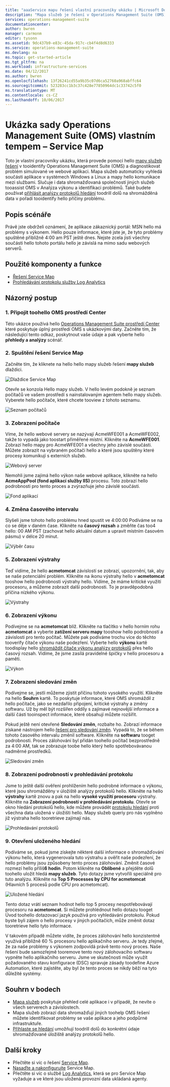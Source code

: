 ```yaml
---
title: "aaaService mapu řešení vlastní pracovníky ukázku | Microsoft Docs"
description: "Mapa služeb je řešení v Operations Management Suite (OMS), který automaticky zjišťuje součásti aplikace v systému Windows a systémy Linux a mapy hello komunikace mezi službami.  Toto je vlastní pracovníky ukázku, která provede pomocí mapy služeb tooidentify a diagnostikovat problém simulované ve webové aplikaci."
services: operations-management-suite
documentationcenter: 
author: bwren
manager: carmonm
editor: tysonn
ms.assetid: 9dc437b9-e83c-45da-917c-cb4f4d8d6333
ms.service: operations-management-suite
ms.devlang: na
ms.topic: get-started-article
ms.tgt_pltfrm: na
ms.workload: infrastructure-services
ms.date: 04/12/2017
ms.author: bwren
ms.openlocfilehash: 13f26241cd55a9b35c07d6ca52760a968abffc64
ms.sourcegitcommit: 523283cc1b3c37c428e77850964dc1c33742c5f0
ms.translationtype: MT
ms.contentlocale: cs-CZ
ms.lasthandoff: 10/06/2017
---
```

# <a name="operations-management-suite-oms-self-paced-demo---service-map"></a>Ukázka sady Operations Management Suite (OMS) vlastním tempem – Service Map
Toto je vlastní pracovníky ukázku, která provede pomocí hello [mapy služeb řešení](operations-management-suite-service-map.md) v tooidentify Operations Management Suite (OMS) a diagnostikovat problém simulované ve webové aplikaci.  Mapa služeb automaticky vyhledá součásti aplikace v systémech Windows a Linux a mapy hello komunikace mezi službami.  Slučuje i data shromažďovaná společností jiných služeb tooassist OMS v Analýza výkonu a identifikaci problémů.  Také budete používat [přihlásit analýzy protokolů hledání](../log-analytics/log-analytics-log-searches.md) toodrill dolů na shromážděná data v pořadí tooidentify hello příčiny problému.


## <a name="scenario-description"></a>Popis scénáře
Právě jste obdrželi oznámení, že aplikace zákaznický portál: MSN hello má problémy s výkonem.  Hello pouze informace, které jste je, že tyto problémy spuštěné přibližně 4:00 am PST ještě dnes.  Nejste zcela jisti všechny součásti hello tohoto portálu hello je závislá na mimo sadu webových serverů.  

## <a name="components-and-features-used"></a>Použité komponenty a funkce
- [Řešení Service Map](operations-management-suite-service-map.md)
- [Prohledávání protokolu služby Log Analytics](../log-analytics/log-analytics-log-searches.md)


## <a name="walk-through"></a>Názorný postup

### <a name="1-connect-toohello-oms-experience-center"></a>1. Připojit toohello OMS prostředí Center
Této ukázce používá hello [Operations Management Suite prostředí Center](https://experience.mms.microsoft.com/) které poskytuje úplný prostředí OMS s ukázkovými daty. Začněte tím, že následující tento odkaz, poskytnout vaše údaje a pak vyberte hello **přehledy a analýzy** scénář.


### <a name="2-start-service-map"></a>2. Spuštění řešení Service Map
Začněte tím, že kliknete na hello hello mapy služeb řešení **mapy služeb** dlaždici.

![Dlaždice Service Map](media/operations-management-suite-walkthrough-servicemap/tile.png)

Otevře se konzola Hello mapy služeb.  V hello levém podokně je seznam počítačů ve vašem prostředí s nainstalovaným agentem hello mapy služeb.  Vyberete hello počítače, které chcete tooview z tohoto seznamu.

![Seznam počítačů](media/operations-management-suite-walkthrough-servicemap/computer-list.png)


### <a name="3-view-computer"></a>3. Zobrazení počítače
Víme, že hello webové servery se nazývají AcmeWFE001 a AcmeWFE002, takže to vypadá jako toostart přiměřené místní.  Klikněte na **AcmeWFE001**.  Zobrazí hello mapy pro AcmeWFE001 a všechny jeho závislé součásti.  Můžete zobrazit na vybraném počítači hello a které jsou spuštěny které procesy komunikují s externích služeb.

![Webový server](media/operations-management-suite-walkthrough-servicemap/web-server.png)

Nemohli jsme zajímá hello výkon naše webové aplikace, klikněte na hello **AcmeAppPool (fond aplikací služby IIS)** procesu.  Toto zobrazí hello podrobnosti pro tento proces a zvýrazňuje jeho závislé součásti.  

![Fond aplikací](media/operations-management-suite-walkthrough-servicemap/app-pool.png)


### <a name="4-change-time-window"></a>4. Změna časového intervalu

Slyšeli jsme tohoto hello problému hned spustit ve 4:00:00 Podíváme se na co se děje v daném čase. Klikněte na **časový rozsah** a změňte čas too4 hello: 00 AM PST (zachovat hello aktuální datum a upravit místním časovém pásmu) v délce 20 minut.

![Výběr času](./media/operations-management-suite-walkthrough-servicemap/time-picker.png)


### <a name="5-view-alert"></a>5. Zobrazení výstrahy

Teď vidíme, že hello **acmetomcat** závislostí se zobrazí, upozornění, tak, aby se naše potenciální problém.  Klikněte na ikonu výstrahy hello v **acmetomcat** tooshow hello podrobnosti výstrahy hello.  Vidíme, že máme kritické využití procesoru, a můžeme zobrazit další podrobnosti.  To je pravděpodobná příčina nízkého výkonu. 

![Výstrahy](./media/operations-management-suite-walkthrough-servicemap/alert.png)


### <a name="6-view-performance"></a>6. Zobrazení výkonu

Podívejme se na **acmetomcat** blíž.  Klikněte na tlačítko v hello horním rohu **acmetomcat** a vyberte **zatížení serveru mapy** tooshow hello podrobností a závislosti pro tento počítač. Můžete pak podíváme trochu více do těchto tooverify čítače výkonu naše podezření.  Vyberte hello **výkonu** kartě toodisplay hello [shromáždit čítače výkonu analýzy protokolů](../log-analytics/log-analytics-data-sources-performance-counters.md) přes hello časový rozsah.  Vidíme, že jsme zasílá pravidelné špičky v hello procesoru a paměti.

![Výkon](./media/operations-management-suite-walkthrough-servicemap/performance.png)


### <a name="7-view-change-tracking"></a>7. Zobrazení sledování změn
Podívejme se, jestli můžeme zjistit příčinu tohoto vysokého využití.  Klikněte na hello **Souhrn** kartě.  To poskytuje informace, které OMS shromáždil z hello počítače, jako se nezdařilo připojení, kritické výstrahy a změny softwaru.  Už by měl být rozšířen oddíly s zajímavé nejnovější informace a další části tooinspect informace, které obsahují můžete rozšířit.


Pokud ještě není otevřené **Sledování změn**, rozbalte ho.  Zobrazí informace získané nástrojem hello [řešení pro sledování změn](../log-analytics/log-analytics-change-tracking.md).  Vypadá to, že se během tohoto časového intervalu změnil software.  Klikněte na **softwaru** tooget podrobnosti.  Proces zálohování byl přidán toohello počítač bezprostředně za 4:00 AM, tak se zobrazuje toobe hello který hello spotřebovávanou nadměrné prostředků.

![Sledování změn](./media/operations-management-suite-walkthrough-servicemap/change-tracking.png)



### <a name="8-view-details-in-log-search"></a>8. Zobrazení podrobností v prohledávání protokolu
Jsme to ještě další ověření prohlížením hello podrobné informace o výkonu, které jsou shromážděny v úložiště analýzy protokolů hello.  Klikněte na hello **výstrahy** kartě znovu a pak na hello **vysoké využití procesoru** výstrahy.  Klikněte na **Zobrazení podrobností v prohledávání protokolu**.  Otevře se okno hledání protokolů hello, kde můžete provádět [protokolu hledání](../log-analytics/log-analytics-log-searches.md) proti všechna data uložená v úložišti hello.  Mapy služeb queriy pro nás vyplněno již výstraha hello tooretrieve zajímají nás.  

![Prohledávání protokolů](./media/operations-management-suite-walkthrough-servicemap/log-search.png)


### <a name="9-open-saved-search"></a>9. Otevření uloženého hledání
Podíváme se, pokud jsme získejte některé další informace o shromažďování výkonu hello, která vygenerovala tuto výstrahu a ověřit naše podezření, že hello problémy jsou způsobeny tento proces zálohování.  Změnit časové rozmezí hello příliš**6 hodin**.  Potom klikněte na **Oblíbené** a přejděte dolů toohello uložit hledá **mapy služeb**.  Tyto dotazy jsme vytvořili speciálně pro tuto analýzu.  Klikněte na **Top 5 Processes by CPU for acmetomcat** (Hlavních 5 procesů podle CPU pro acmetomcat).

![Uložené hledání](./media/operations-management-suite-walkthrough-servicemap/saved-search.png)


Tento dotaz vrátí seznam hodnot hello top 5 procesy nespotřebovávají procesoru na **acmetomcat**.  Si můžete prohlédnout hello dotazu tooget Úvod toohello dotazovací jazyk používá pro vyhledávání protokolu.  Pokud byste byli zájem o hello procesy v jiných počítačích, může změnit dotaz tooretrieve hello tyto informace.

V takovém případě můžete vidíte, že proces zálohování hello konzistentně využívá přibližně 60 % procesoru hello aplikačního serveru.  Je tedy zřejmé, že za naše problémy s výkonem zodpovídá právě tento nový proces.  Naše řešení bude samozřejmě tooremove tento nový zálohovacího softwaru vypněte hello aplikačního serveru.  Jsme ve skutečnosti může využít požadovaného stavu konfigurace (DSC) spravuje zásady toodefine Azure Automation, které zajistěte, aby byl že tento proces se nikdy běží na tyto důležité systémy.


## <a name="summary-points"></a>Souhrn v bodech
- [Mapa služeb](operations-management-suite-service-map.md) poskytuje přehled celé aplikace i v případě, že nevíte o všech serverech a závislostech.
- Mapa služeb zobrazí data shromažďují jiných toohelp OMS řešení můžete identifikovat problémy se vaše aplikace a jeho podpůrné infrastruktuře.
- [Přihlaste se hledání](../log-analytics/log-analytics-log-searches.md) umožňují toodrill dolů do konkrétní údaje shromažďované úložiště analýzy protokolů hello.    

## <a name="next-steps"></a>Další kroky
- Přečtěte si víc o řešení [Service Map](operations-management-suite-service-map.md).
- [Nasaďte a nakonfigurujte](operations-management-suite-service-map-configure.md) Service Map.
- Přečtěte si víc o službě [Log Analytics](../log-analytics/log-analytics-overview.md), která se pro Service Map vyžaduje a ve které jsou uložená provozní data ukládaná agenty.